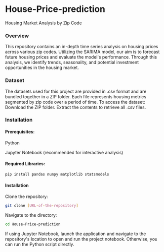 # House-Price-prediction
Housing Market Analysis by Zip Code
### Overview
This repository contains an in-depth time series analysis on housing prices across various zip codes. Utilizing the SARIMA model, our aim is to forecast future housing prices and evaluate the model's performance. Through this analysis, we identify trends, seasonality, and potential investment opportunities in the housing market.
### Dataset
The datasets used for this project are provided in .csv format and are bundled together in a ZIP folder. Each file represents housing metrics segmented by zip code over a period of time.
To access the dataset:
Download the ZIP folder.
Extract the contents to retrieve all .csv files.
### Installation
#### Prerequisites:
Python

Jupyter Notebook (recommended for interactive analysis)
#### Required Libraries:
```bash
pip install pandas numpy matplotlib statsmodels
```
#### Installation
Clone the repository:
```bash
git clone [URL-of-the-repository]
```
Navigate to the directory:
```bash
cd House-Price-prediction
```
If using Jupyter Notebook, launch the application and navigate to the repository's location to open and run the project notebook. Otherwise, you can run the Python script directly.

